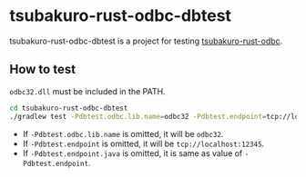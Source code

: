 # tsubakuro-rust-odbc-dbtest

tsubakuro-rust-odbc-dbtest is a project for testing [tsubakuro-rust-odbc](../tsubakuro-rust-odbc).

## How to test

`odbc32.dll` must be included in the PATH.

```bash
cd tsubakuro-rust-odbc-dbtest
./gradlew test -Pdbtest.odbc.lib.name=odbc32 -Pdbtest.endpoint=tcp://localhost:12345 -Pdbtest.endpoint.java=ipc:tsurugi
```

- If `-Pdbtest.odbc.lib.name` is omitted, it will be `odbc32`.
- If `-Pdbtest.endpoint` is omitted, it will be `tcp://localhost:12345`.
- If `-Pdbtest.endpoint.java` is omitted, it is same as value of `-Pdbtest.endpoint`.